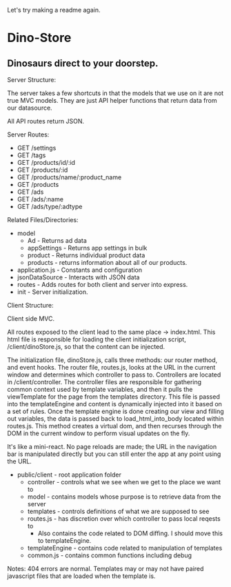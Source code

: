 Let's try making a readme again.



# Dino-Store
## Dinosaurs direct to your doorstep.

Server Structure:

The server takes a few shortcuts in that the models that we use on it are not true MVC models.
They are just API helper functions that return data from our datasource.

All API routes return JSON.

Server Routes:
- GET /settings       
- GET /tags
- GET /products/id/:id
- GET /products/:id   
- GET /products/name/:product_name
- GET /products
- GET /ads
- GET /ads/:name
- GET /ads/type/:adtype

Related Files/Directories:

* model
  * Ad - Returns ad data
  * appSettings - Returns app settings in bulk
  * product - Returns individual product data
  * products - returns information about all of our products.
* application.js - Constants and configuration
* jsonDataSource - Interacts with JSON data
* routes - Adds routes for both client and server into express.
* init - Server initialization.

Client Structure:

Client side MVC.

All routes exposed to the client lead to the same place -> index.html.
This html file is responsible for loading the client initialization script, /client/dinoStore.js, so that the content can be injected.

The initialization file, dinoStore.js, calls three methods: our router method, and event hooks.
The router file, routes.js, looks at the URL in the current window and determines which controller to pass to. Controllers are located in /client/controller.
The controller files are responsible for gathering common context used by template variables, and then it pulls the viewTemplate for the page from the templates directory.
This file is passed into the templateEngine and content is dynamically injected into it based on a set of rules.
Once the template engine is done creating our view and filling out variables, the data is passed back to load_html_into_body located within routes.js. This method creates a virtual dom,
and then recurses through the DOM in the current window to perform visual updates on the fly.

It's like a mini-react. No page reloads are made; the URL in the navigation bar is manipulated directly but you can still enter the app at any point using the URL.

* public/client - root application folder
  * controller - controls what we see when we get to the place we want to
  * model - contains models whose purpose is to retrieve data from the server
  * templates - controls definitions of what we are supposed to see
  * routes.js - has discretion over which controller to pass local reqests to
    * Also contains the code related to DOM diffing. I should move this to templateEngine.
  * templateEngine - contains code related to manipulation of templates
  * common.js - contains common functions including debug
  
Notes:
    404 errors are normal. Templates may or may not have paired javascript files that are loaded when the template is.
    